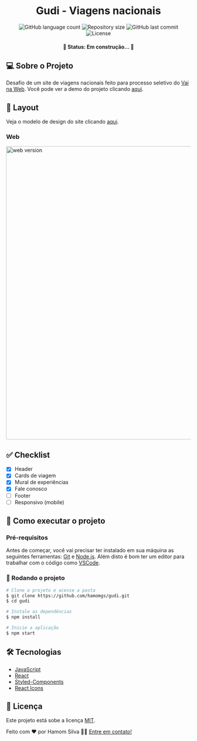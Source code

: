 <h1 align="center">Gudi - Viagens nacionais</h1>

<p align="center">
  <img alt="GitHub language count" src="https://img.shields.io/github/languages/count/hamomgs/gudi?color=%2304D361" />

  <img alt="Repository size" src="https://img.shields.io/github/repo-size/hamomgs/gudi" />
  
  <img alt="GitHub last commit" src="https://img.shields.io/github/last-commit/hamomgs/gudi" />
    
   <img alt="License" src="https://img.shields.io/badge/license-MIT-brightgreen" />
</p>

<h4 align="center">🚧 Status: Em construção... 🚧</h4>

## 💻 Sobre o Projeto

Desafio de um site de viagens nacionais feito para processo seletivo do [Vai na Web](https://vainaweb.com.br). 
Você pode ver a demo do projeto clicando [aqui](https://gudi-hamomgs.vercel.app/).

## 🎨 Layout

Veja o modelo de design do site clicando [aqui](https://xd.adobe.com/view/7685b23a-03a3-4d0c-a563-0855e94e046b-23d6).

<!-- ### Mobile

<img src="" alt="mobile version" width="300px" /> -->

### Web

<img src="https://user-images.githubusercontent.com/88857655/210284124-95a83ec6-59dc-456e-acb1-592e9cdeb151.png" alt="web version" width="800px" /> 

## ✅ Checklist

- [X] Header
- [X] Cards de viagem
- [X] Mural de experiências 
- [X] Fale conosco
- [ ] Footer
- [ ] Responsivo (mobile)

## 🚀 Como executar o projeto

### Pré-requisitos

Antes de começar, você vai precisar ter instalado em sua máquina as seguintes ferramentas: [Git](https://git-scm.com) e [Node.js](https://nodejs.org). Além disto é bom ter um editor para trabalhar com o código como [VSCode](https://code.visualstudio.com/).

### 🎲 Rodando o projeto

```bash
# Clone o projeto e acesse a pasta
$ git clone https://github.com/hamomgs/gudi.git
$ cd gudi

# Instale as dependências
$ npm install

# Inicie a aplicação
$ npm start
```

## 🛠 Tecnologias

- [JavaScript](https://devdocs.io/javascript/)
- [React](https://pt-br.reactjs.org/)
- [Styled-Components](https://styled-components.com)
- [React Icons](https://react-icons.github.io/react-icons)

## 📝 Licença

Este projeto está sobe a licença [MIT](https://github.com/hamomgs/portfolio/blob/main/LICENCE).

Feito com ❤ por Hamom Silva 👋🏽 [Entre em contato!](Https://www.linkedin.com/in/hamomgs/)